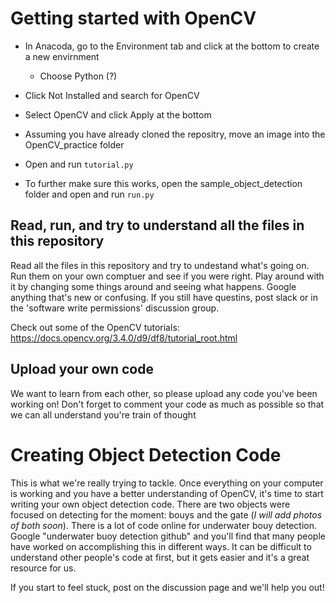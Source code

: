 Getting started with OpenCV
============================

* In Anacoda, go to the Environment tab and click at the bottom to create a new envirnment
  
  * Choose Python (?)

* Click Not Installed and search for OpenCV

* Select OpenCV and click Apply at the bottom

* Assuming you have already cloned the repositry, move an image into the OpenCV_practice folder

* Open and run `tutorial.py`

* To further make sure this works, open the sample_object_detection folder and open and run `run.py`

Read, run, and try to understand all the files in this repository
-------------------------------------------------------------------
Read all the files in this repository and try to undestand what's going on. Run them on your own comptuer and see if you were right. Play around with it by changing some things around and seeing what happens. Google anything that's new or confusing. If you still have questins, post slack or in the 'software write permissions' discussion group.

Check out some of the OpenCV tutorials: https://docs.opencv.org/3.4.0/d9/df8/tutorial_root.html

Upload your own code
---------------------
We want to learn from each other, so please upload any code you've been working on! Don't forget to comment your code as much as possible so that we can all understand you're train of thought

Creating Object Detection Code
================================
This is what we're really trying to tackle. Once everything on your computer is working and you have a better understanding of OpenCV, it's time to start writing your own object detection code. There are two objects were focused on detecting for the moment: bouys and the gate (*I will add photos of both soon*). There is a lot of code online for underwater bouy detection. Google "underwater buoy detection github" and you'll find that many people have worked on accomplishing this in different ways. It can be difficult to understand other people's code at first, but it gets easier and it's a great resource for us. 

If you start to feel stuck, post on the discussion page and we'll help you out!

